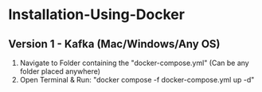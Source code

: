 # Installation-Using-Docker


## Version 1 - Kafka (Mac/Windows/Any OS)

1. Navigate to Folder containing the "docker-compose.yml" (Can be any folder placed anywhere)
2. Open Terminal & Run: "docker compose -f docker-compose.yml up -d"
